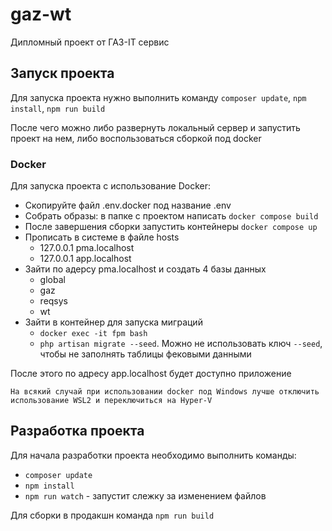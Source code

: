 # gaz-wt

Дипломный проект от ГАЗ-IT сервис

## Запуск проекта

Для запуска проекта нужно выполнить команду `composer update`, `npm install`, `npm run build`

После чего можно либо развернуть локальный сервер и запустить проект на нем, либо воспользоваться сборкой под docker

### Docker

Для запуска проекта с использование Docker:

- Скопируйте файл .env.docker под название .env
- Собрать образы: в папке с проектом написать `docker compose build`
- После завершения сборки запустить контейнеры `docker compose up`
- Прописать в системе в файле hosts
  - 127.0.0.1 pma.localhost
  - 127.0.0.1 app.localhost
- Зайти по адерсу pma.localhost и создать 4 базы данных
  - global
  - gaz
  - reqsys
  - wt
- Зайти в контейнер для запуска миграций
  - `docker exec -it fpm bash`
  - `php artisan migrate --seed`. Можно не использовать ключ `--seed`, чтобы не заполнять таблицы фековыми данными

После этого по адресу app.localhost будет доступно приложение

    На всякий случай при использовании docker под Windows лучше отключить использование WSL2 и переключиться на Hyper-V

## Разработка проекта

Для начала разработки проекта необходимо выполнить команды:

- `composer update`
- `npm install`
- `npm run watch` - запустит слежку за изменением файлов

Для сборки в продакшн команда `npm run build`
